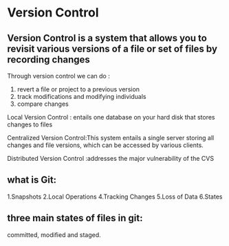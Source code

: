 # Version Control
## Version Control is a system that allows you to revisit various versions of a file or set of files by recording changes
Through version control we can do :
1. revert a file or project to a previous version 
2. track modifications and modifying individuals 
3. compare changes

Local Version Control : entails one database on your hard disk that stores changes to files

Centralized Version Control:This system entails a single server storing all changes and file versions, which can be accessed by various clients.

Distributed Version Control :addresses the major vulnerability of the CVS

## what is Git:
1.Snapshots
2.Local Operations
4.Tracking Changes
5.Loss of Data
6.States
## three main states of files in git: 
committed, modified and staged.
